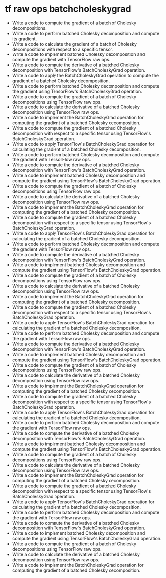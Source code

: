 # tf raw ops batchcholeskygrad

- Write a code to compute the gradient of a batch of Cholesky decompositions.
- Write a code to perform batched Cholesky decomposition and compute its gradient.
- Write a code to calculate the gradient of a batch of Cholesky decompositions with respect to a specific tensor.
- Write a code to implement batched Cholesky decomposition and compute the gradient with TensorFlow raw ops.
- Write a code to compute the derivative of a batched Cholesky decomposition with TensorFlow's BatchCholeskyGrad operation.
- Write a code to apply the BatchCholeskyGrad operation to compute the gradient of a batched Cholesky decomposition.
- Write a code to perform batched Cholesky decomposition and compute the gradient using TensorFlow's BatchCholeskyGrad operation.
- Write a code to compute the gradient of a batch of Cholesky decompositions using TensorFlow raw ops.
- Write a code to calculate the derivative of a batched Cholesky decomposition using TensorFlow raw ops.
- Write a code to implement the BatchCholeskyGrad operation for computing the gradient of a batched Cholesky decomposition.
- Write a code to compute the gradient of a batched Cholesky decomposition with respect to a specific tensor using TensorFlow's BatchCholeskyGrad operation.
- Write a code to apply TensorFlow's BatchCholeskyGrad operation for calculating the gradient of a batched Cholesky decomposition.
- Write a code to perform batched Cholesky decomposition and compute the gradient with TensorFlow raw ops.
- Write a code to compute the derivative of a batched Cholesky decomposition with TensorFlow's BatchCholeskyGrad operation.
- Write a code to implement batched Cholesky decomposition and compute the gradient using TensorFlow's BatchCholeskyGrad operation.
- Write a code to compute the gradient of a batch of Cholesky decompositions using TensorFlow raw ops.
- Write a code to calculate the derivative of a batched Cholesky decomposition using TensorFlow raw ops.
- Write a code to implement the BatchCholeskyGrad operation for computing the gradient of a batched Cholesky decomposition.
- Write a code to compute the gradient of a batched Cholesky decomposition with respect to a specific tensor using TensorFlow's BatchCholeskyGrad operation.
- Write a code to apply TensorFlow's BatchCholeskyGrad operation for calculating the gradient of a batched Cholesky decomposition.
- Write a code to perform batched Cholesky decomposition and compute the gradient with TensorFlow raw ops.
- Write a code to compute the derivative of a batched Cholesky decomposition with TensorFlow's BatchCholeskyGrad operation.
- Write a code to implement batched Cholesky decomposition and compute the gradient using TensorFlow's BatchCholeskyGrad operation.
- Write a code to compute the gradient of a batch of Cholesky decompositions using TensorFlow raw ops.
- Write a code to calculate the derivative of a batched Cholesky decomposition using TensorFlow raw ops.
- Write a code to implement the BatchCholeskyGrad operation for computing the gradient of a batched Cholesky decomposition.
- Write a code to compute the gradient of a batched Cholesky decomposition with respect to a specific tensor using TensorFlow's BatchCholeskyGrad operation.
- Write a code to apply TensorFlow's BatchCholeskyGrad operation for calculating the gradient of a batched Cholesky decomposition.
- Write a code to perform batched Cholesky decomposition and compute the gradient with TensorFlow raw ops.
- Write a code to compute the derivative of a batched Cholesky decomposition with TensorFlow's BatchCholeskyGrad operation.
- Write a code to implement batched Cholesky decomposition and compute the gradient using TensorFlow's BatchCholeskyGrad operation.
- Write a code to compute the gradient of a batch of Cholesky decompositions using TensorFlow raw ops.
- Write a code to calculate the derivative of a batched Cholesky decomposition using TensorFlow raw ops.
- Write a code to implement the BatchCholeskyGrad operation for computing the gradient of a batched Cholesky decomposition.
- Write a code to compute the gradient of a batched Cholesky decomposition with respect to a specific tensor using TensorFlow's BatchCholeskyGrad operation.
- Write a code to apply TensorFlow's BatchCholeskyGrad operation for calculating the gradient of a batched Cholesky decomposition.
- Write a code to perform batched Cholesky decomposition and compute the gradient with TensorFlow raw ops.
- Write a code to compute the derivative of a batched Cholesky decomposition with TensorFlow's BatchCholeskyGrad operation.
- Write a code to implement batched Cholesky decomposition and compute the gradient using TensorFlow's BatchCholeskyGrad operation.
- Write a code to compute the gradient of a batch of Cholesky decompositions using TensorFlow raw ops.
- Write a code to calculate the derivative of a batched Cholesky decomposition using TensorFlow raw ops.
- Write a code to implement the BatchCholeskyGrad operation for computing the gradient of a batched Cholesky decomposition.
- Write a code to compute the gradient of a batched Cholesky decomposition with respect to a specific tensor using TensorFlow's BatchCholeskyGrad operation.
- Write a code to apply TensorFlow's BatchCholeskyGrad operation for calculating the gradient of a batched Cholesky decomposition.
- Write a code to perform batched Cholesky decomposition and compute the gradient with TensorFlow raw ops.
- Write a code to compute the derivative of a batched Cholesky decomposition with TensorFlow's BatchCholeskyGrad operation.
- Write a code to implement batched Cholesky decomposition and compute the gradient using TensorFlow's BatchCholeskyGrad operation.
- Write a code to compute the gradient of a batch of Cholesky decompositions using TensorFlow raw ops.
- Write a code to calculate the derivative of a batched Cholesky decomposition using TensorFlow raw ops.
- Write a code to implement the BatchCholeskyGrad operation for computing the gradient of a batched Cholesky decomposition.